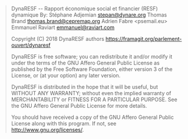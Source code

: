 > DynaRESF -- Rapport économique social et financier (RESF) dynamique
> By: Stéphane Adjemian <stepan@dynare.org>
>     Thomas Brand <thomas.brand@cepremap.org>
>     Adrien Fabre <psemail.eu>
>     Emmanuel Raviart <emmanuel@raviart.com>
>
> Copyright (C) 2018 DynaRESF authors
> https://framagit.org/parlement-ouvert/dynaresf
>
> DynaRESF is free software; you can redistribute it and/or modify
> it under the terms of the GNU Affero General Public License as
> published by the Free Software Foundation, either version 3 of the
> License, or (at your option) any later version.
>
> DynaRESF is distributed in the hope that it will be useful,
> but WITHOUT ANY WARRANTY; without even the implied warranty of
> MERCHANTABILITY or FITNESS FOR A PARTICULAR PURPOSE.  See the
> GNU Affero General Public License for more details.
>
> You should have received a copy of the GNU Affero General Public License
> along with this program.  If not, see <http://www.gnu.org/licenses/>.
